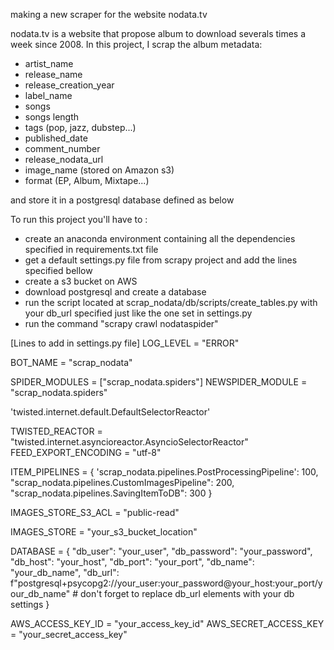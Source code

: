 making a new scraper for the website nodata.tv

nodata.tv is a website that propose album to download severals times a week since 2008.
In this project, I scrap the album metadata:
  - artist_name
  - release_name
  - release_creation_year
  - label_name
  - songs
  - songs length
  - tags (pop, jazz, dubstep...)
  - published_date
  - comment_number
  - release_nodata_url
  - image_name (stored on Amazon s3)
  - format (EP, Album, Mixtape...)

and store it in a postgresql database defined as below

To run this project you'll have to :
  - create an anaconda environment containing all the dependencies specified in requirements.txt file
  - get a default settings.py file from scrapy project and add the lines specified bellow
  - create a s3 bucket on AWS
  - download postgresql and create a database
  - run the script located at scrap_nodata/db/scripts/create_tables.py with your db_url specified just like the one set in settings.py
  - run the command "scrapy crawl nodataspider"

[Lines to add in settings.py file]
LOG_LEVEL = "ERROR"

BOT_NAME = "scrap_nodata"

SPIDER_MODULES = ["scrap_nodata.spiders"]
NEWSPIDER_MODULE = "scrap_nodata.spiders"

'twisted.internet.default.DefaultSelectorReactor'

TWISTED_REACTOR = "twisted.internet.asyncioreactor.AsyncioSelectorReactor"
FEED_EXPORT_ENCODING = "utf-8"

ITEM_PIPELINES = {
    'scrap_nodata.pipelines.PostProcessingPipeline': 100,
    "scrap_nodata.pipelines.CustomImagesPipeline": 200,
    "scrap_nodata.pipelines.SavingItemToDB": 300
}

IMAGES_STORE_S3_ACL = "public-read"

IMAGES_STORE = "your_s3_bucket_location"

DATABASE = {
    "db_user": "your_user",
    "db_password": "your_password",
    "db_host": "your_host",
    "db_port": "your_port",
    "db_name": "your_db_name",
    "db_url": f"postgresql+psycopg2://your_user:your_password@your_host:your_port/your_db_name"  # don't forget to replace db_url elements with your db settings
}

AWS_ACCESS_KEY_ID = "your_access_key_id"
AWS_SECRET_ACCESS_KEY = "your_secret_access_key"
